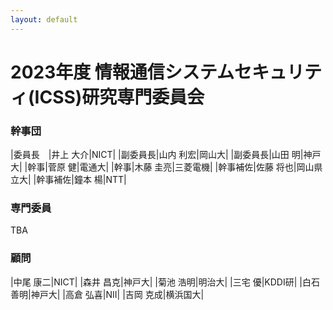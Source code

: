 ```yaml
---
layout: default
---
```


# 2023年度 情報通信システムセキュリティ(ICSS)研究専門委員会

### 幹事団

|委員長　|井上 大介|NICT|
|副委員長|山内 利宏|岡山大|
|副委員長|山田 明|神戸大|
|幹事|菅原 健|電通大|
|幹事|木藤 圭亮|三菱電機|
|幹事補佐|佐藤 将也|岡山県立大|
|幹事補佐|鐘本 楊|NTT|

### 専門委員
TBA

### 顧問

|中尾 康二|NICT|
|森井 昌克|神戸大|
|菊池 浩明|明治大|
|三宅 優|KDDI研|
|白石 善明|神戸大|
|高倉 弘喜|NII|
|吉岡 克成|横浜国大|
